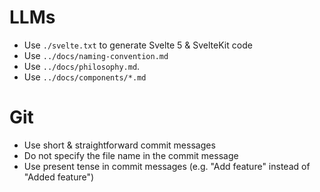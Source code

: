 # LLMs

- Use `./svelte.txt` to generate Svelte 5 & SvelteKit code
- Use `../docs/naming-convention.md`
- Use `../docs/philosophy.md`.
- Use `../docs/components/*.md`

# Git

- Use short & straightforward commit messages
- Do not specify the file name in the commit message
- Use present tense in commit messages (e.g. "Add feature" instead of "Added feature")

